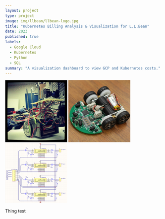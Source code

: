 ```yaml
---
layout: project
type: project
image: img/llbean/llbean-logo.jpg
title: "Kubernetes Billing Analysis & Visualization for L.L.Bean"
date: 2023
published: true
labels:
  - Google Cloud
  - Kubernetes
  - Python
  - SQL
summary: "A visualization dashboard to view GCP and Kubernetes costs."
---
```


<div class="text-center p-4">
  <img width="200px" src="../img/micromouse/micromouse-robot.png" class="img-thumbnail" >
  <img width="200px" src="../img/micromouse/micromouse-robot-2.jpg" class="img-thumbnail" >
  <img width="200px" src="../img/micromouse/micromouse-circuit.png" class="img-thumbnail" >
</div>

Thing test
